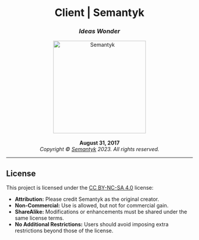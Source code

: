 <h1 align='center'>Client | Semantyk</h1>
<h3 align='center'><i>Ideas Wonder</i></h3>
<p align='center'>
  <img alt='Semantyk' src='https://www.semantyk.com/logo.png' width='250'/>
  <br>
  <br>
  <b>August 31, 2017</b>
  <br>
  <i>Copyright © <a href="https://www.semantyk.com">Semantyk</a> 2023. All 
rights 
reserved.
</i>
</p>

---
## License

This project is licensed under the [CC BY-NC-SA 4.0](https://creativecommons.org/licenses/by-nc-sa/4.0/) license:

* **Attribution:** Please credit Semantyk as the original creator.
* **Non-Commercial:** Use is allowed, but not for commercial gain.
* **ShareAlike:** Modifications or enhancements must be shared under the same license terms.
* **No Additional Restrictions:** Users should avoid imposing extra restrictions beyond those of the license.

